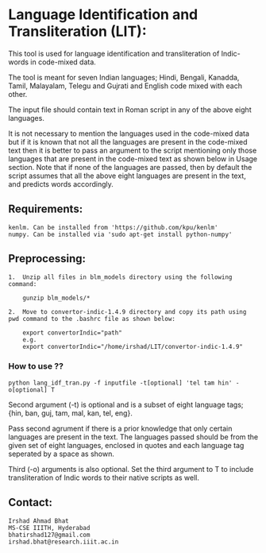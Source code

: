 # Language Identification and Transliteration (LIT): 

This tool is used for language identification and transliteration of Indic-words in code-mixed data. 

The tool is meant for seven Indian languages; Hindi, Bengali, Kanadda, Tamil, Malayalam, Telegu and Gujrati and English code mixed with each other.  

The input file should contain text in Roman script in any of the above eight languages. 

It is not necessary to mention the languages used in the code-mixed data but if it is known that not all the languages are present in the code-mixed text then it is better to pass an argument to the script mentioning only those languages that are present in the code-mixed text as shown below in Usage section. Note that if none of the languages are passed, then by default the script assumes that all the above eight languages are present in the text, and predicts words accordingly.

## Requirements:

    kenlm. Can be installed from 'https://github.com/kpu/kenlm'
    numpy. Can be installed via 'sudo apt-get install python-numpy'

## Preprocessing:

    1.  Unzip all files in blm_models directory using the following command:

	    gunzip blm_models/*

    2.  Move to convertor-indic-1.4.9 directory and copy its path using pwd command to the .bashrc file as shown below:

	    export convertorIndic="path"    
	    e.g.
	    export convertorIndic="/home/irshad/LIT/convertor-indic-1.4.9"    


### How to use ??

    python lang_idf_tran.py -f inputfile -t[optional] 'tel tam hin' -o[optional] T

Second argument (-t) is optional and is a subset of eight language tags; {hin, ban, guj, tam, mal, kan, tel, eng}.

Pass second agrument if there is a prior knowledge that only certain languages are present in the text. The languages passed should be from the given set of eight languages, enclosed in quotes and each language tag seperated by a space as shown. 

Third (-o) arguments is also optional. Set the third argument to T to include transliteration of Indic words to their native scripts as well.



## Contact:

    Irshad Ahmad Bhat
    MS-CSE IIITH, Hyderabad
    bhatirshad127@gmail.com
    irshad.bhat@research.iiit.ac.in

